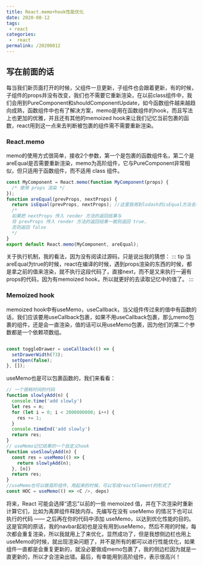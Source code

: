 ```yaml
---
title: React.memo+hook性能优化
date: 2020-08-12
tags:
 - react
categories:
 -  react
permalink: /20200812
---
```


## 写在前面的话
每当我们新页面打开的时候，父组件一旦更新，子组件也会跟着更新，有的时候，子组件的props并没有改变，我们也不需要它重新渲染，在以前class组件中，我们会用到PureComponent和shouldComponentUpdate，如今函数组件越来越趋向成熟，函数组件中也有了解决方案，memo是用在函数组件的hook，而且写法上也更加的优雅，并且还有其他的memoized hook来让我们记忆当前包裹的函数，react用到这一点来去判断被包裹的组件需不需要重新渲染。

### React.memo
memo的使用方式很简单，接收2个参数，第一个是包裹的函数组件名，第二个是areEqual是否需要重新渲染，memo为高阶组件，它与PureComponent非常相似，但只适用于函数组件，而不适用 class 组件。

```js
const MyComponent = React.memo(function MyComponent(props) {
  /* 使用 props 渲染 */
});
function areEqual(prevProps, nextProps) {
  return isEqual(prevProps, nextProps); //这里我用到lodash的isEqual方法去判断props是不是完全相等
  /*
  如果把 nextProps 传入 render 方法的返回结果与
  将 prevProps 传入 render 方法的返回结果一致则返回 true，
  否则返回 false
  */
}
export default React.memo(MyComponent, areEqual);
```

关于执行机制，我的看法，因为没有阅读过源码，只是说出我的猜想：
::: tip
当areEqual为true的时候，react在编译的时候，遇到props渲染的东西的时候，都是拿之前的值来渲染，就不执行这段代码了，直接next，而不是又来执行一遍有props的代码，因为有memoized hook，所以就更好的去读取记忆中的值了。
:::

### Memoized hook
memoized hook中有useMemo，useCallback，当父组件传过来的值中有函数的话，我们应该要用useCallback包裹，如果不用useCallback包裹，那么memo包裹的组件，还是会一直渲染，值的话可以用useMemo包裹，因为他们的第二个参数都是一个依赖项数组。
```js

const toggleDrawer = useCallback(() => {
  setDrawerWidth(73);
  setOpen(false);
}, []);
```
useMemo也是可以包裹函数的，我们来看看：
```js
// 一个很耗时间的代码
function slowlyAdd(n) {
  console.time('add slowly')
  let res = n;
  for (let i = 0; i < 2000000000; i++) {
    res += 1;
  }
  console.timeEnd('add slowly')
  return res;
}
// useMemo记忆结果的一个自定义hook
function useSlowlyAdd(n) {
  const res = useMemo(() => {
    return slowlyAdd(n);
  }, [n])
  return res;
}
//useMemo也可以做高阶组件，用起来的时候，可以写成reactElement的形式了
const HOC = useMemo(() => <C />, deps)
```
将来，React 可能会选择“遗忘”以前的一些 memoized 值，并在下次渲染时重新计算它们，比如为离屏组件释放内存。先编写在没有 useMemo 的情况下也可以执行的代码 —— 之后再在你的代码中添加 useMemo，以达到优化性能的目的。这是官网的原话，我的navbar起初也是没有用到useMemo，然后不用的时候，每次都会重复渲染，所以我就用上了来优化，显然成功了，但是我想侧边栏也用上useMemo的时候，就出现渲染问题了，并不是所有的都可以进行性能优化，如果组件一直都是会重复更新的，就没必要做成memo包裹了，我的侧边栏因为就是一直更新的，所以才会渲染出错。最后，有幸能用到高阶组件，表示很高兴！
